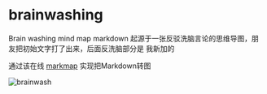 # brainwashing
Brain washing mind map markdown
起源于一张反驳洗脑言论的思维导图，朋友把初始文字打了出来，后面反洗脑部分是
我新加的

通过该在线
[markmap](https://markmap.js.org/repl/)
实现把Markdown转图

<img src="https://upload.cc/i1/2020/08/15/7I3pYw.png" alt="brainwash" style="zoom:100%;" />

